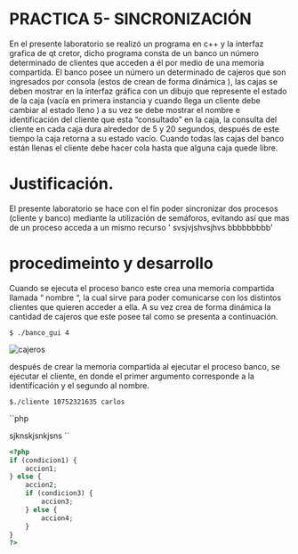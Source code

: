 # PRACTICA 5- SINCRONIZACIÓN  
En el presente laboratorio se realizó un programa  en c++ y  la interfaz grafica de qt cretor, dicho programa consta de un banco un número determinado de clientes que acceden a él por medio de una memoria compartida.  El banco posee  un número  un  determinado  de cajeros  que son ingresados por consola (estos de crean de forma dinámica ),  las cajas se deben mostrar en la interfaz gráfica  con un dibujo que represente el estado de la caja (vacía en primera instancia y cuando llega un cliente debe cambiar al estado lleno ) a su vez se debe mostrar  el nombre e identificación del cliente que esta “consultado” en la caja, la consulta del cliente en cada caja dura alrededor de 5 y 20 segundos,  después de este tiempo la caja retorna a su estado vacío. Cuando todas las cajas del banco están llenas el cliente debe hacer cola hasta que alguna caja quede libre.

# Justificación.

El presente laboratorio se hace con el fin poder sincronizar dos procesos (cliente y banco) mediante la utilización de semáforos, evitando así que mas de un proceso acceda a un mismo recurso 
' svsjvjshvsjhvs bbbbbbbbb'

# procedimeinto y desarrollo 

Cuando se ejecuta el proceso banco este crea  una memoria compartida llamada  “ nombre “, la cual sirve para poder comunicarse con los distintos clientes que quieren acceder a ella. A su vez crea de forma dinámica la cantidad de cajeros que este posee tal como se presenta a continuación.

<pre><code>$ ./banco_gui 4</code></pre>

![cajeros](https://user-images.githubusercontent.com/48129411/58126219-16f7c600-7bd8-11e9-8c98-3c156373044a.jpg)

después de crear la memoria compartida al ejecutar el  proceso banco,  se  ejecutar el cliente, en donde el primer argumento corresponde a la identificación y el segundo al nombre.

<pre><code>$./cliente 10752321635 carlos</code></pre>








``php

sjknskjsnkjsns
``

```php
<?php
if (condicion1) {
    accion1;
} else {
    accion2;
    if (condicion3) {
        accion3;
    } else {
        accion4;
    }
}
?>
```
